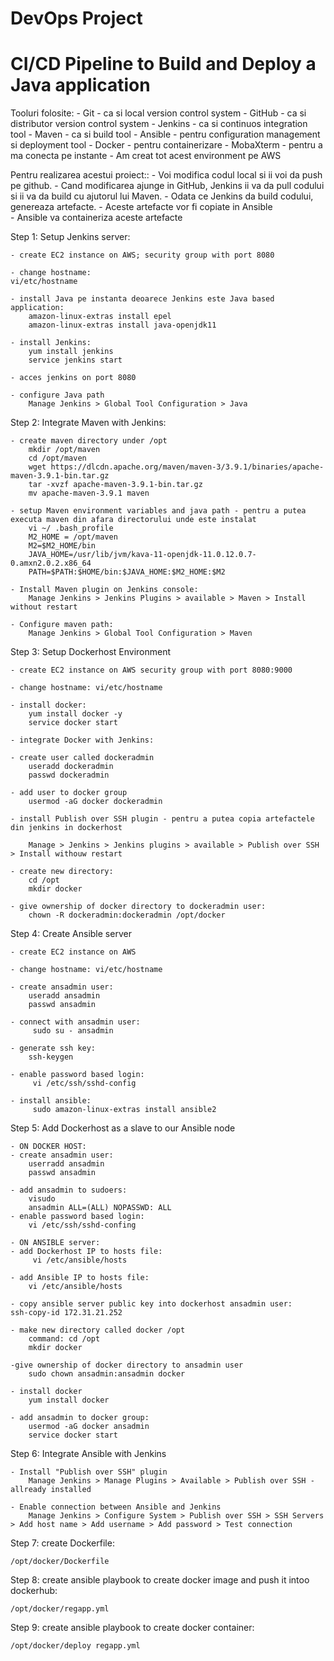 # DevOps Project
# CI/CD Pipeline to Build and Deploy a Java application

Tooluri folosite:
	- Git - ca si local version control system
	- GitHub - ca si distributor version control system
	- Jenkins - ca si continuos integration tool
	- Maven - ca si build tool
	- Ansible - pentru configuration management si deployment tool
	- Docker - pentru containerizare
	- MobaXterm - pentru a ma conecta pe instante
	- Am creat tot acest environment pe AWS

Pentru realizarea acestui proiect::
	- Voi modifica codul local si ii voi da push pe github.
	- Cand modificarea ajunge in GitHub, Jenkins ii va da pull codului si ii va da build cu ajutorul lui Maven. 
	- Odata ce Jenkins da build codului, genereaza artefacte. 
	- Aceste artefacte vor fi copiate in Ansible 	
	- Ansible va containeriza aceste artefacte

Step 1: Setup Jenkins server:

	- create EC2 instance on AWS; security group with port 8080

	- change hostname:
    vi/etc/hostname

	- install Java pe instanta deoarece Jenkins este Java based application:
		amazon-linux-extras install epel
		amazon-linux-extras install java-openjdk11

	- install Jenkins:
		yum install jenkins
		service jenkins start

	- acces jenkins on port 8080
	
	- configure Java path
		Manage Jenkins > Global Tool Configuration > Java
    
Step 2: Integrate Maven with Jenkins:
    
	- create maven directory under /opt
		mkdir /opt/maven
		cd /opt/maven
		wget https://dlcdn.apache.org/maven/maven-3/3.9.1/binaries/apache-maven-3.9.1-bin.tar.gz
		tar -xvzf apache-maven-3.9.1-bin.tar.gz
		mv apache-maven-3.9.1 maven

	- setup Maven environment variables and java path - pentru a putea executa maven din afara directorului unde este instalat 
		vi ~/ .bash_profile
		M2_HOME = /opt/maven
		M2=$M2_HOME/bin
		JAVA_HOME=/usr/lib/jvm/kava-11-openjdk-11.0.12.0.7-0.amxn2.0.2.x86_64
		PATH=$PATH:$HOME/bin:$JAVA_HOME:$M2_HOME:$M2

	- Install Maven plugin on Jenkins console:
		Manage Jenkins > Jenkins Plugins > available > Maven > Install without restart
	
	- Configure maven path:
		Manage Jenkins > Global Tool Configuration > Maven
    
Step 3: Setup Dockerhost Environment

	- create EC2 instance on AWS security group with port 8080:9000

	- change hostname: vi/etc/hostname

	- install docker:
		yum install docker -y
		service docker start

	- integrate Docker with Jenkins:

	- create user called dockeradmin
		useradd dockeradmin
		passwd dockeradmin

	- add user to docker group
		usermod -aG docker dockeradmin	
	
	- install Publish over SSH plugin - pentru a putea copia artefactele din jenkins in dockerhost

		Manage > Jenkins > Jenkins plugins > available > Publish over SSH > Install withouw restart

	- create new directory:
		cd /opt
		mkdir docker

	- give ownership of docker directory to dockeradmin user:
		chown -R dockeradmin:dockeradmin /opt/docker
    
 Step 4: Create Ansible server
 
	- create EC2 instance on AWS

	- change hostname: vi/etc/hostname

	- create ansadmin user:
		useradd ansadmin
		passwd ansadmin

	- connect with ansadmin user:
		 sudo su - ansadmin

	- generate ssh key: 
		ssh-keygen

	- enable password based login:
		 vi /etc/ssh/sshd-config

	- install ansible:
		 sudo amazon-linux-extras install ansible2
     
Step 5: Add Dockerhost as a slave to our Ansible node

	- ON DOCKER HOST:
	- create ansadmin user:
		userradd ansadmin
		passwd ansadmin

	- add ansadmin to sudoers:
		visudo
		ansadmin ALL=(ALL) NOPASSWD: ALL
	- enable password based login: 
		vi /etc/ssh/sshd-confing

	- ON ANSIBLE server:
	- add Dockerhost IP to hosts file:
		 vi /etc/ansible/hosts

	- add Ansible IP to hosts file: 
		vi /etc/ansible/hosts

	- copy ansible server public key into dockerhost ansadmin user: 		ssh-copy-id 172.31.21.252

	- make new directory called docker /opt
		command: cd /opt
		mkdir docker
	
	-give ownership of docker directory to ansadmin user
		sudo chown ansadmin:ansadmin docker
		
	- install docker
		yum install docker

	- add ansadmin to docker group:
		usermod -aG docker ansadmin
		service docker start     
    
Step 6: Integrate Ansible with Jenkins

	- Install "Publish over SSH" plugin
		Manage Jenkins > Manage Plugins > Available > Publish over SSH - allready installed
	
	- Enable connection between Ansible and Jenkins
		Manage Jenkins > Configure System > Publish over SSH > SSH Servers > Add host name > Add username > Add password > Test connection
    
Step 7: create Dockerfile:

    /opt/docker/Dockerfile

Step 8: create ansible playbook to create docker image and push it intoo dockerhub: 
    
    /opt/docker/regapp.yml

Step 9: create ansible playbook to create docker container: 

    /opt/docker/deploy regapp.yml
